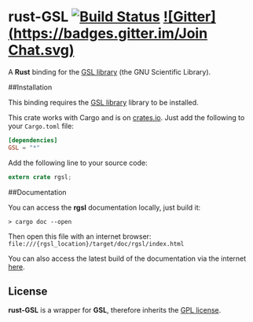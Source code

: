 rust-GSL [![Build Status](https://api.travis-ci.org/GuillaumeGomez/rust-GSL.png?branch=master)](https://travis-ci.org/GuillaumeGomez/rust-GSL) [![Gitter](https://badges.gitter.im/Join Chat.svg)](https://gitter.im/GuillaumeGomez/rust-GSL?utm_source=badge&utm_medium=badge&utm_campaign=pr-badge)
========

A __Rust__ binding for the [GSL library][] (the GNU Scientific Library).

##Installation

This binding requires the [GSL library] library to be installed.

This crate works with Cargo and is on [crates.io].  Just add the
following to your `Cargo.toml` file:

```toml
[dependencies]
GSL = "*"
```

Add the following line to your source code:

```rust
extern crate rgsl;
```

##Documentation

You can access the __rgsl__ documentation locally, just build it:

```Shell
> cargo doc --open
```

Then open this file with an internet browser:
`file:///{rgsl_location}/target/doc/rgsl/index.html`

You can also access the latest build of the documentation via the internet [here](http://rust-ci.org/GuillaumeGomez/rust-GSL/doc/rgsl/).

## License
__rust-GSL__ is a wrapper for __GSL__, therefore inherits the [GPL license](http://www.gnu.org/copyleft/gpl.html).

[crates.io]: https://crates.io/crates/GSL
[GSL library]: http://www.gnu.org/software/gsl/
